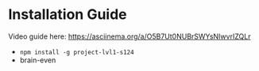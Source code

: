 # Installation Guide

Video guide here: https://asciinema.org/a/O5B7Ut0NUBrSWYsNIwvrIZQLr

* `npm install -g project-lvl1-s124`
* brain-even
